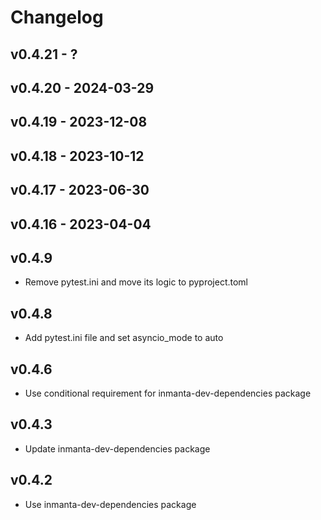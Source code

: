 # Changelog

## v0.4.21 - ?


## v0.4.20 - 2024-03-29


## v0.4.19 - 2023-12-08


## v0.4.18 - 2023-10-12


## v0.4.17 - 2023-06-30


## v0.4.16 - 2023-04-04


## v0.4.9
- Remove pytest.ini and move its logic to pyproject.toml
## v0.4.8
- Add pytest.ini file and set asyncio_mode to auto
## v0.4.6
- Use conditional requirement for inmanta-dev-dependencies package
## v0.4.3
- Update inmanta-dev-dependencies package
## v0.4.2
- Use inmanta-dev-dependencies package
